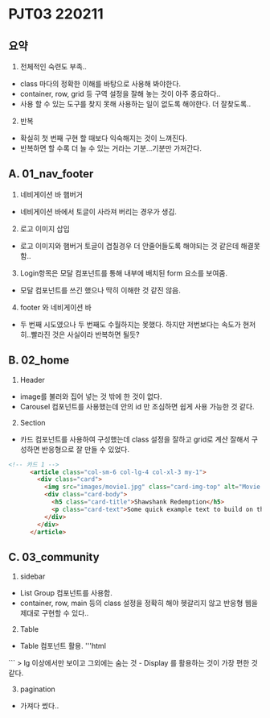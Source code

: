 # PJT03 220211

## 요약
1. 전체적인 숙련도 부족..
  - class 마다의 정확한 이해를 바탕으로 사용해 봐야한다.
  - container, row, grid 등 구역 설정을 잘해 놓는 것이 아주 중요하다..
  - 사용 할 수 있는 도구를 찾지 못해 사용하는 일이 없도록 해야한다. 더 잘찾도록..
2. 반복
  - 확실히 첫 번째 구현 할 때보다 익숙해지는 것이 느껴진다.
  - 반복하면 할 수록 더 늘 수 있는 거라는 기분...기분만 가져간다.

## A. 01_nav_footer
1. 네비게이션 바 햄버거
- 네비게이션 바에서 토글이 사라져 버리는 경우가 생김.
2. 로고 이미지 삽입
- 로고 이미지와 햄버거 토글이 겹칠경우 더 안줄어들도록 해야되는 것 같은데 해결못함..
3. Login항목은 모달 컴포넌트를 통해 내부에 배치된 form 요소를 보여줌.
- 모달 컴포넌트를 쓰긴 했으나 딱히 이해한 것 같진 않음.
4. footer 와 네비게이션 바
- 두 번째 시도였으나 두 번째도 수월하지는 못했다. 하지만 저번보다는 속도가 현저히..빨라진 것은 사실이라 반복하면 될듯?
  
## B. 02_home
1. Header
- image를 불러와 집어 넣는 것 밖에 한 것이 없다.
- Carousel 컴포넌트를 사용했는데 안의 id 만 조심하면 쉽게 사용 가능한 것 같다.
2. Section
- 카드 컴포넌트를 사용하여 구성했는데 class 설정을 잘하고 grid로 계산 잘해서 구성하면 반응형으로 잘 만들 수 있었다.
```html
<!-- 카드 1 -->
      <article class="col-sm-6 col-lg-4 col-xl-3 my-1">
        <div class="card">
          <img src="images/movie1.jpg" class="card-img-top" alt="Movie Card 1">
          <div class="card-body">
            <h5 class="card-title">Shawshank Redemption</h5>
            <p class="card-text">Some quick example text to build on the card title and make up the bulk of the card's content.</p>
          </div>
        </div>
      </article>
```
## C. 03_community
1. sidebar
- List Group 컴포넌트를 사용함.
- container, row, main 등의 class 설정을 정확히 해야 헷갈리지 않고 반응형 웹을 제대로 구현할 수 있다..

2. Table
- Table 컴포넌트 활용.
'''html
 <section class="d-none d-lg-block col-lg-10">
 ```
 > lg 이상에서만 보이고 그외에는 숨는 것
 - Display 를 활용하는 것이 가장 편한 것 같다.

 3. pagination
 - 가져다 썼다..